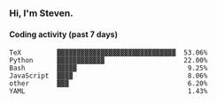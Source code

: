 ### Hi, I'm Steven.

#### Coding activity (past 7 days)
```
TeX         ▓▓▓▓▓▓▓▓▓▓▓▓▓▓▓▓▓▓▓▓▓▓▓▓▓▓▓▓▓▓  53.06%
Python      ▓▓▓▓▓▓▓▓▓▓▓▓                    22.00%
Bash        ▓▓▓▓▓                            9.25%
JavaScript  ▓▓▓▓                             8.06%
other       ▓▓▓                              6.20%
YAML                                         1.43%
```
